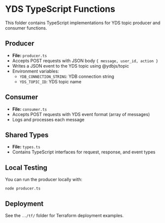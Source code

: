 # YDS TypeScript Functions

This folder contains TypeScript implementations for YDS topic producer and consumer functions.

## Producer
- **File:** `producer.ts`
- Accepts POST requests with JSON body `{ message, user_id, action }`
- Writes a JSON event to the YDS topic using @ydbjs/topic
- Environment variables:
  - `YDB_CONNECTION_STRING`: YDB connection string
  - `YDS_TOPIC_ID`: YDS topic name

## Consumer
- **File:** `consumer.ts`
- Accepts POST requests with YDS event format (array of messages)
- Logs and processes each message

## Shared Types
- **File:** `types.ts`
- Contains TypeScript interfaces for request, response, and event types

## Local Testing
You can run the producer locally with:
```
node producer.ts
```

## Deployment
See the `../tf/` folder for Terraform deployment examples. 